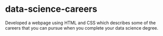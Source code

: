 # data-science-careers
Developed a webpage using HTML and CSS which describes some of the careers that you can pursue when you complete your data science degree.
